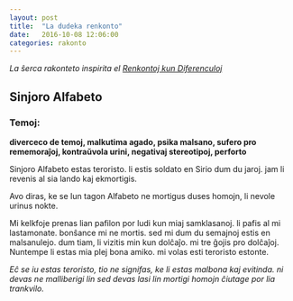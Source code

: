 ```yaml
---
layout: post
title:  "La dudeka renkonto"
date:   2016-10-08 12:06:00
categories: rakonto
---
```


_La ŝerca rakonteto inspirita el [Renkontoj kun Diferenculoj](http://verkoj.com/download/1623/)_

## Sinjoro Alfabeto

### Temoj:

__diverceco de temoj, malkutima agado, psika malsano, sufero pro rememoraĵoj, kontraŭvola urini, negativaj stereotipoj, perforto__

Sinjoro Alfabeto estas teroristo. li estis soldato en Sirio dum du jaroj. jam li revenis al sia lando kaj ekmortigis.

Avo diras, ke se Iun tagon Alfabeto ne mortigus duses homojn, li nevole urinus nokte.

Mi kelkfoje prenas lian pafilon por ludi kun miaj samklasanoj. li pafis al mi lastamonate. bonŝance mi ne mortis. sed mi dum du semajnoj estis en malsanulejo. dum tiam, li vizitis min kun dolĉaĵo. mi tre ĝojis pro dolĉaĵoj.
Nuntempe li estas mia plej bona amiko. mi volas esti teroristo estonte.


_Eĉ se iu estas teroristo, tio ne signifas, ke li estas malbona kaj evitinda. 
ni devas ne malliberigi lin sed devas lasi lin mortigi homojn ĉiutage por lia trankvilo._
